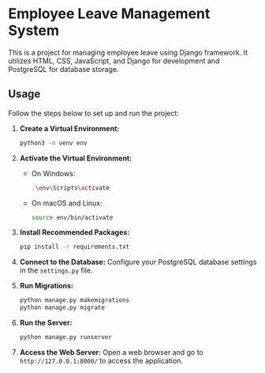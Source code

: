 # Employee Leave Management System

This is a project for managing employee leave using Django framework. It utilizes HTML, CSS, JavaScript, and Django for development and PostgreSQL for database storage.

## Usage

Follow the steps below to set up and run the project:

1. **Create a Virtual Environment:** 
    ```bash
    python3 -m venv env
    ```

2. **Activate the Virtual Environment:**
    - On Windows:
        ```bash
        .\env\Scripts\activate
        ```
    - On macOS and Linux:
        ```bash
        source env/bin/activate
        ```

3. **Install Recommended Packages:**
    ```bash
    pip install -r requirements.txt
    ```

4. **Connect to the Database:**
    Configure your PostgreSQL database settings in the `settings.py` file.

5. **Run Migrations:**
    ```bash
    python manage.py makemigrations
    python manage.py migrate
    ```

6. **Run the Server:**
    ```bash
    python manage.py runserver
    ```

7. **Access the Web Server:**
    Open a web browser and go to `http://127.0.0.1:8000/` to access the application.


